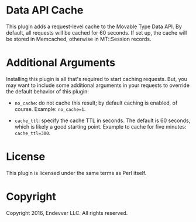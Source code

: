 # Data API Cache

This plugin adds a request-level cache to the Movable Type Data API. By
default, all requests will be cached for 60 seconds. If set up, the cache will
be stored in Memcached, otherwise in MT::Session records.

# Additional Arguments

Installing this plugin is all that's required to start caching requests. But,
you may want to include some additional arguments in your requests to override
the default behavior of this plugin:

* `no_cache`: do not cache this result; by default caching is enabled, of
  course. Example: `no_cache=1`.

* `cache_ttl`: specify the cache TTL in seconds. The default is 60 seconds,
  which is likely a good starting point. Example to cache for five minutes:
  `cache_ttl=300`.

# License

This plugin is licensed under the same terms as Perl itself.

# Copyright

Copyright 2016, Endevver LLC. All rights reserved.
